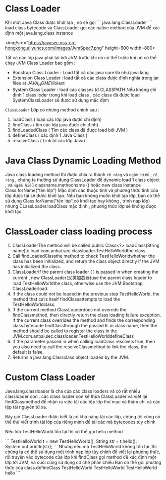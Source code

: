 <h1><strong>Class Loader</strong></h1>
Khi một Java Class được khởi tạo , nó sẽ gọi ``` java.lang.ClassLoader ``` load class bytecode và ClassLoader gọi các native method của JVM 
để xác định một java.lang.class instance

<img/src="https://javasec.oss-cn-hongkong.aliyuncs.com/images/JvmSpec7.png" height=600 width=800> 

Tất cả các lớp java phải tải bởi JVM trước khi nó có thể trước khi nó có thể chạy 
JVM Class Loader bao gồm :
+ Boostrap Class Loader : Load tất cả các java core lib như java.lang
+ Extension Class Loader : load tất cả các class được định nghĩa trong jar files at $JAVA_HOME$\lib\ext
+ System Class Loader : load các classes từ CLASSPATH
Nếu không chỉ định 1 class loder trong khi load class , các class đã được load SystemClassLoader sẽ được sử
dụng mặc định 

``` ClassLoader ``` Lớp có nhưng method chính sau :
1. loadClass ( load các lớp java được chỉ định)
2. findClass ( tìm các lớp java được chỉ định)
3. findLoadedClass ( Tìm các class đã được load bởi JVM )
4. defineClass ( xác định 1 Java Class )
5. resolveClass ( Link tớ các lớp Java)

<h1><strong>Java Class Dynamic Loading Method </strong></h1>

Java class loading method thì được chia ra thành ``` rõ ràng ``` và ``` ngầm hiểu ``` , ``` rõ ràng ``` , chúng ta 
thường sử dụng ClassLoader để dynamic load 1 class object , và ``` ngầm hiểu ```  classname.methodname () hoặc new class instance 
Class.forName("tên lớp") Mặc định các thuộc tính và phương thức tĩnh của lớp được tải sẽ được khởi tạo. Nếu bạn không muốn khởi tạo lớp, bạn có thể sử dụng
Class.forName("tên lớp",có khởi tạo hay không , trình nạp lớp) nhưng CLassLoader.loadClass mặc định , phương thức lớp sẽ không được khởi tạo

<h1><strong>ClassLoader class loading process</strong></h1>

1. ClassLoaderThe method will be called public Class<?> loadClass(String name)to load com.anbai.sec.classloader.TestHelloWorldthe class.
2. Call findLoadedClassthe method to check TestHelloWorldwhether the class has been initialized, and return the class object directly if the JVM has initialized the class.
3. ClassLoaderIf the parent class loader ( ) is passed in when creating the current , new ClassLoader(父类加载器)use the parent class loader to load TestHelloWorldthe class, otherwise use the JVM Bootstrap ClassLoaderload.
4. If the class could not be loaded in the previous step TestHelloWorld, the method that calls itself findClassattempts to load the TestHelloWorldclass.
5. If the current method ClassLoaderdoes not override the findClassmethod, then directly return the class loading failure exception. If the current class overrides the method and finds the corresponding class bytecode findClassthrough the passed 6. in class name, then the method should be called to register the class in the JVM.com.anbai.sec.classloader.TestHelloWorlddefineClass
7. If the parameter passed in when calling loadClass resolveis true, then you also need to call the resolveClassmethod to link the class, the default is false.
8. Returns a java.lang.Classclass object loaded by the JVM.

<h1><strong>Custom Class Loader </strong></h1>
Java.lang.classloader là cha của các class loaders và có rất nhiều classloader con . các class loader con kế thừa ClassLoader và viết lại findClassmethod để nhận ra việc tải các tệp lớp thư mục và thậm chí cả các tệp tài nguyên từ xa.
<p>
Bây giờ ClassLoader được biết là có khả năng tải các lớp, chúng tôi cũng có thể thử viết trình tải lớp của riêng mình để tải các mã bytecodes tùy chỉnh
</p>
<p>Nếu lớp TestHelloWorld tồn tại thì có thể gọi hello method</p>
```
TestHelloWorld t = new TestHelloWorld();
String str = t.hello();
System.out.println(str);
```
Nhưng nếu mà TestHelloWorld không tồn tại ,thì chúng ta có thể sử dụng một trình nạp lớp tùy chỉnh để viết lại phương thức, rồi truyền vào bytecode của lớp khi findClass gọi method để xác định một lớp tới JVM, và cuối cùng sử dụng cơ chế phản chiếu Bạn có thể gọi phương thức của class.defineClass TestHelloWorld TestHelloWorld TestHelloWorld hello
```

